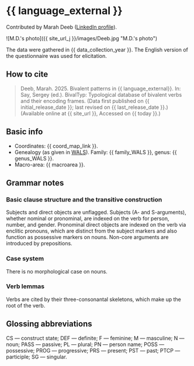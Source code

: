 # {{ language_external }}
Contributed by Marah Deeb ([LinkedIn profile](linkedin.com/in/marah-deeb-68a92b24b)).

![M.D.'s photo]({{ site_url_j }}/images/Deeb.jpg "M.D.'s photo")

The data were gathered in {{ data_collection_year }}. The English version of the questionnaire was used for elicitation.

## How to cite
> Deeb, Marah. 2025. Bivalent patterns in {{ language_external}}. 
> In: Say, Sergey (ed.). BivalTyp: Typological database of bivalent verbs and their encoding frames. 
> (Data first published on {{ initial_release_date }}; 
> last revised on {{ last_release_date }}.) (Available online at {{ site_url }}, 
> Accessed on {{ today }}.)

## Basic info
- Coordinates: {{ coord_map_link }}.
- Genealogy (as given in [WALS](https://wals.info/)). Family: {{ family_WALS }}, genus: {{ genus_WALS }}.
- Macro-area: {{ macroarea }}.

## Grammar notes

### Basic clause structure and the transitive construction

Subjects and direct objects are unflagged. Subjects (A- and S-arguments), whether nominal or pronominal, are indexed on the verb for person, number, and gender. Pronominal direct objects are indexed on the verb via enclitic pronouns, which are distinct from the subject markers and also function as possessive markers on nouns. Non-core arguments are introduced by prepositions.

### Case system

There is no morphological case on nouns.

### Verb lemmas

Verbs are cited by their three-consonantal skeletons, which make up the root of the verb.

## Glossing abbreviations
CS — construct state; DEF — definite; F — feminine; M — masculine; N — noun; PASS — passive; PL — plural; PN — person name; POSS — possessive; PROG — progressive; PRS — present; PST — past; PTCP — participle; SG — singular.
